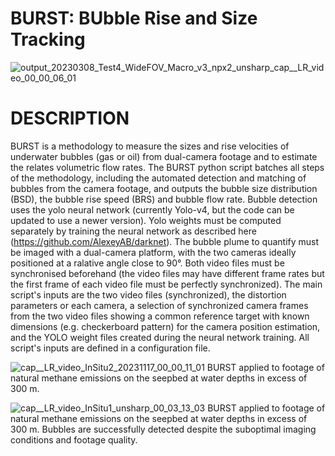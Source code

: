 # BURST: BUbble Rise and Size Tracking

![output_20230308_Test4_WideFOV_Macro_v3_npx2_unsharp_cap__LR_video_00_00_06_01](https://github.com/BUbbleRST/BURST.github/assets/16003542/87b686a4-1b76-4520-806c-662f241b3298)

# DESCRIPTION
BURST is a methodology to measure the sizes and rise velocities of underwater bubbles (gas or oil) from dual-camera footage and to estimate the relates volumetric flow rates. The BURST python script batches all steps of the methodology, including the automated detection and matching of bubbles from the camera footage, and outputs the bubble size distribution (BSD), the bubble rise speed (BRS) and bubble flow rate.
Bubble detection uses the yolo neural network (currently Yolo-v4, but the code can be updated to use a newer version). Yolo weights must be computed separately by training the neural network as described here (https://github.com/AlexeyAB/darknet).
The bubble plume to quantify must be imaged with a dual-camera platform, with the two cameras ideally positioned at a ralative angle close to 90°. Both video files must be synchronised beforehand (the video files may have different frame rates but the first frame of each video file must be perfectly synchronized). 
The main script's inputs are the two video files (synchronized), the distortion parameters or each camera, a selection of synchronized camera frames from the two video files showing a common reference target with known dimensions (e.g. checkerboard pattern) for the camera position estimation, and the YOLO weight files created during the neural network training. All script's inputs are defined in a configuration file.

![cap__LR_video_InSitu2_20231117_00_00_11_01](https://github.com/BUbbleRST/BURST.github/assets/16003542/550e3066-723f-4c44-bbca-9ac094709a82)
BURST applied to footage of natural methane emissions on the seepbed at water depths in excess of 300 m.

![cap__LR_video_InSitu1_unsharp_00_03_13_03](https://github.com/BUbbleRST/BURST.github/assets/16003542/9b76fe0d-2c11-44e9-b113-8acfe74f4e32)
BURST applied to footage of natural methane emissions on the seepbed at water depths in excess of 300 m. Bubbles are successfully detected despite the suboptimal imaging conditions and footage quality.
